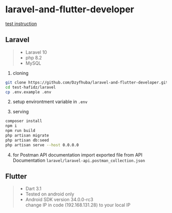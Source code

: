 # laravel-and-flutter-developer

[test instruction](https://docs.google.com/document/d/11kMjrNMuPdJNtMHIyENkp2v1f2z5rXhI9Xr6Xz_kDJ8/edit?usp=drivesdk)

## Laravel
> - Laravel 10  
> - php 8.2  
> - MySQL  
1. cloning
```bash
git clone https://github.com/Dzyfhuba/laravel-and-flutter-developer.git test-hafidz
cd test-hafidz/laravel
cp .env.example .env
```

2. setup environtment variable in ```.env```

3. serving
```bash
composer install
npm i
npm run build
php artisan migrate
php artisan db:seed
php artisan serve --host 0.0.0.0
```

4. for Postman API documentation
import exported file from API Documentation ```laravel/laravel-api.postman_collection.json```

## Flutter
> - Dart 3.1
> - Tested on android only
> - Android SDK version 34.0.0-rc3  
change IP in code (192.168.131.28) to your local IP
